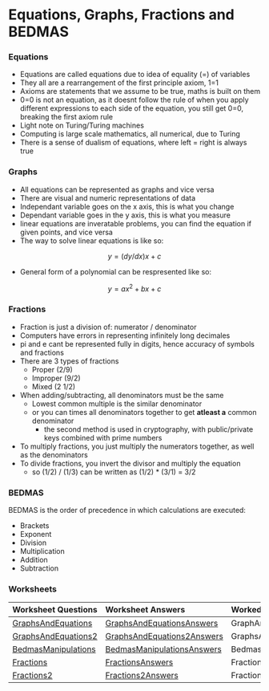 # Equations, Graphs, Fractions and BEDMAS

### Equations

* Equations are called equations due to idea of equality \(=\) of variables
* They all are a rearrangement of the first principle axiom, 1=1
* Axioms are statements that we assume to be true, maths is built on them
* 0=0 is not an equation, as it doesnt follow the rule of when you apply different expressions to each side of the equation, you still get 0=0, breaking the first axiom rule
* Light note on Turing/Turing machines
* Computing is large scale mathematics, all numerical, due to Turing
* There is a sense of dualism of equations, where left = right is always true

### Graphs

* All equations can be represented as graphs and vice versa
* There are visual and numeric representations of data
* Independant variable goes on the x axis, this is what you change
* Dependant variable goes in the y axis, this is what you measure
* linear equations are inveratable problems, you can find the equation if given points, and vice versa
* The way to solve linear equations is like so:

$$
y = (dy/dx)x + c
$$

* General form of a polynomial can be respresented like so:

$$
y = ax^2 + bx + c
$$

### Fractions

* Fraction is just a division of: numerator / denominator
* Computers have errors in representing infinitely long decimales
* pi and e cant be represented fully in digits, hence accuracy of symbols and fractions
* There are 3 types of fractions
  * Proper \(2/9\)
  * Improper \(9/2\)
  * Mixed \(2 1/2\)
* When adding/subtracting, all denominators must be the same
  * Lowest common multiple is the similar denominator
  * or you can times all denominators together to get **atleast a** common denominator
    * the second method is used in cryptography, with public/private keys combined with prime numbers
* To multiply fractions, you just multiply the numerators together, as well as the denominators
* To divide fractions, you invert the divisor and multiply the equation
  * so \(1/2\) / \(1/3\) can be written as \(1/2\) \* \(3/1\) = 3/2

### BEDMAS

BEDMAS is the order of precedence in which calculations are executed:

* Brackets
* Exponent
* Division
* Multiplication
* Addition
* Subtraction 



### Worksheets

| Worksheet Questions | Worksheet Answers | Worked Solutions |
| :--- | :--- | :--- |
| [GraphsAndEquations ](https://github.com/AdnanTech/maths-for-computing-worksheets/blob/master/equations-graphs-and-functions/GraphsAndEquations.pdf) | [GraphsAndEquationsAnswers](https://github.com/AdnanTech/maths-for-computing-worksheets/blob/master/equations-graphs-and-functions/GraphsAndEquationsAnswers.pdf) | GraphAndEquationsWorkedSolutions |
| [GraphsAndEquations2](https://github.com/AdnanTech/maths-for-computing-worksheets/blob/master/equations-graphs-and-functions/GraphsAndEquations2.pdf) | [GraphsAndEquations2Answers](https://github.com/AdnanTech/maths-for-computing-worksheets/blob/master/equations-graphs-and-functions/GraphsAndEquations2Answers.pdf) | GraphsAndEquations2WorkedSolutions |
| [BedmasManipulations](https://github.com/AdnanTech/maths-for-computing-worksheets/blob/master/equations-graphs-and-functions/BedmasManipulations.pdf) | [BedmasManipulationsAnswers](https://github.com/AdnanTech/maths-for-computing-worksheets/blob/master/equations-graphs-and-functions/BedmasManipulationsAnswers.pdf) | BedmasManipulationsWorkedSolutions |
| [Fractions](https://github.com/AdnanTech/maths-for-computing-worksheets/blob/master/equations-graphs-and-functions/Fractions.pdf) | [FractionsAnswers](https://github.com/AdnanTech/maths-for-computing-worksheets/blob/master/equations-graphs-and-functions/FractionsAnswers.pdf) | FractionsWorkedSolutions |
| [Fractions2](https://github.com/AdnanTech/maths-for-computing-worksheets/blob/master/equations-graphs-and-functions/Fractions2.pdf) | [Fractions2Answers](https://github.com/AdnanTech/maths-for-computing-worksheets/blob/master/equations-graphs-and-functions/Fractions2Answers.pdf) | Fractions2WorkedSolutions |



